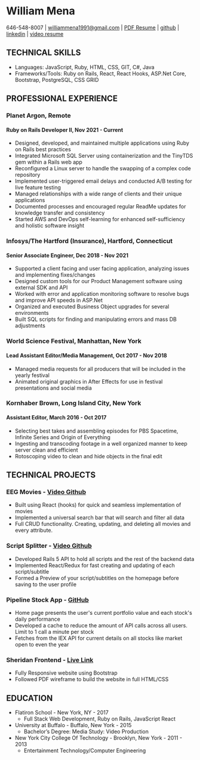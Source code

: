 <!--
### Hi there 👋


**WilliamMena/WilliamMena** is a ✨ _special_ ✨ repository because its `README.md` (this file) appears on your GitHub profile.

Here are some ideas to get you started:

- 🔭 I’m currently working on ...
- 🌱 I’m currently learning ...
- 👯 I’m looking to collaborate on ...
- 🤔 I’m looking for help with ...
- 💬 Ask me about ...
- 📫 How to reach me: ...
- 😄 Pronouns: ...
- ⚡ Fun fact: ...
-->

# William Mena
646-548-8007 | williammena1991@gmail.com | [PDF Resume](https://docs.google.com/presentation/d/1QEp-0A--ozWF5OeTMTVGfLCS-FoMQN_qNXV9nan9u4Q/edit?usp=sharing) | [github](https://github.com/williammena) | [linkedin](https://www.linkedin.com/in/williammena/) | [video resume](https://vimeo.com/582791886)

## TECHNICAL SKILLS
- Languages: JavaScript, Ruby, HTML, CSS, GIT, C#, Java
- Frameworks/Tools: Ruby on Rails, React, React Hooks, ASP.Net Core, Bootstrap, PostgreSQL, CSS GRID

## PROFESSIONAL EXPERIENCE
### Planet Argon, Remote
#### Ruby on Rails Developer II, Nov 2021 - Current
- Designed, developed, and maintained multiple applications using Ruby on Rails best practices
- Integrated Microsoft SQL Server using containerization and the TinyTDS gem within a Rails web app
- Reconfigured a Linux server to handle the swapping of a complex code repository
- Implemented user-triggered email delays and conducted A/B testing for live feature testing
- Managed relationships with a wide range of clients and their unique applications
- Documented processes and encouraged regular ReadMe updates for knowledge transfer and consistency
- Started AWS and DevOps self-learning for enhanced self-sufficiency and holistic software insight


### Infosys/The Hartford (Insurance), Hartford, Connecticut
#### Senior Associate Engineer, Dec 2018 - Nov 2021
- Supported a client facing and user facing application, analyzing issues and implementing fixes/changes
- Designed custom tools for our Product Management software using external SDK and API
- Worked with error and application monitoring software to resolve bugs and improve API speeds in ASP.Net
- Organized and executed Business Object upgrades for several environments
- Built SQL scripts for finding and manipulating errors and mass DB adjustments

### World Science Festival, Manhattan, New York
#### Lead Assistant Editor/Media Management, Oct 2017 - Nov 2018
- Managed media requests for all producers that will be included in the yearly festival
- Animated original graphics in After Effects for use in festival presentations and social media

### Kornhaber Brown, Long Island City, New York
#### Assistant Editor, March 2016 - Oct 2017
- Selecting best takes and assembling episodes for PBS Spacetime, Infinite Series and Origin of Everything
- Ingesting and transcoding footage in a well organized manner to keep server clean and efficient
- Rotoscoping video to clean and hide objects in the final edit

## TECHNICAL PROJECTS
### EEG Movies - [Video Github](https://github.com/williammena/eeg-movies)
- Built using React (hooks) for quick and seamless implementation of movies
- Implemented a universal search bar that will search and filter all data
- Full CRUD functionality. Creating, updating, and deleting all movies and every attribute.

### Script Splitter - [Video Github](https://github.com/williammena/script-splitter)
- Developed Rails 5 API to hold all scripts and the rest of the backend data
- Implemented React/Redux for fast creating and updating of each script/subtitle
- Formed a Preview of your script/subtitles on the homepage before saving to the user profile

### Pipeline Stock App - [GitHub](https://github.com/williammena/pipeline-stock-app)
- Home page presents the user's current portfolio value and each stock's daily performance
- Developed a cache to reduce the amount of API calls across all users. Limit to 1 call a minute per stock
- Fetches from the IEX API for current details on all stocks like market open to even the year

### Sheridan Frontend - [Live Link](https://sheridan-frontend.netlify.app/)
- Fully Responsive website using Bootstrap
- Followed PDF wireframe to build the website in full HTML/CSS

## EDUCATION

- Flatiron School - New York, NY - 2017
  + Full Stack Web Development, Ruby on Rails, JavaScript React
- University at Buffalo - Buffalo, New York - 2015
  + Bachelor’s Degree: Media Study: Video Production
- New York City College Of Technology - Brooklyn, New York - 2011 - 2013
  + Entertainment Technology/Computer Engineering

